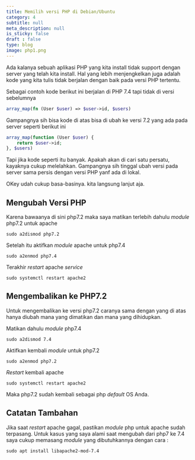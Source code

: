 ```yaml
---
title: Memilih versi PHP di Debian/Ubuntu
category: 4
subtitle: null
meta_description: null
is_sticky: false
draft : false
type: blog
image: php1.png
---
```


Ada kalanya sebuah aplikasi PHP yang kita install tidak support dengan server yang telah kita install. Hal yang lebih menjengkelkan juga adalah kode yang kita tulis tidak berjalan dengan baik pada versi PHP tertentu.

Sebagai contoh kode berikut ini berjalan di PHP 7.4 tapi tidak di versi sebelumnya

```php
array_map(fn (User $user) => $user->id, $users)
```

Gampangnya sih bisa kode di atas bisa di ubah ke versi 7.2 yang ada pada server seperti berikut ini

```php
array_map(function (User $user) { 
    return $user->id; 
}, $users)
```

Tapi jika kode seperti itu banyak. Apakah akan di cari satu persatu, kayaknya cukup melelahkan. Gampangnya sih tinggal ubah versi pada server sama persis dengan versi PHP yanf ada di lokal.

OKey udah cukup basa-basinya. kita langsung lanjut aja.

## Mengubah Versi PHP

Karena bawaanya di sini php7.2 maka saya matikan terlebih dahulu _module_ php7.2 untuk apache

```
sudo a2dismod php7.2
```

Setelah itu aktifkan _module_ apache untuk php7.4

```
sudo a2enmod php7.4
```

Terakhir _restart_ apache _service_

```
sudo systemctl restart apache2
```

## Mengembalikan ke PHP7.2

Untuk mengembalikan ke versi php7.2 caranya sama dengan yang di atas hanya diubah mana yang dimatikan 
dan mana yang dihidupkan.

Matikan dahulu _module_ php7.4

`sudo a2dismod 7.4`

Aktifkan kembali _module_ untuk php7.2

`sudo a2enmod php7.2`

_Restart_ kembali apache

`sudo systemctl restart apache2`

Maka php7.2 sudah kembali sebagai php _default_ OS Anda.

## Catatan Tambahan

Jika saat _restart_  apache gagal, pastikan _module_ php untuk apache sudah terpasang. 
Untuk kasus yang saya alami saat mengubah dari php7 ke 7.4 saya cukup memasang _module_ 
yang dibutuhkannya dengan cara :

`sudo apt install libapache2-mod-7.4`
